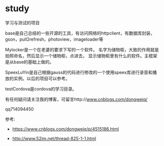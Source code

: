 # study
学习与测试的项目

base是自己总结的一些开源的工具，有访问网络的httpclient，有数据库封装，gson，pull2refresh，photoview，imageloader等

Mylocker是一个在老婆的要求下写的一个软件。
名字为储物柜，大致的作用就是拍照命名，然后显示一个储物柜，点进去，
显示储物柜里有什么的软件。主框架是从base的基础上做的。

SpeexLuYin是自己根据gauss的代码进行修改的一个使用speex库进行录音和播放的实例。以后的项目可以参考。

testCordova是cordova的学习目录。


有任何疑问请关注我的博客，可留言http://www.cnblogs.com/dongweiq/

qq714094450


参考:

* https://www.cnblogs.com/dongweiq/p/4515186.html

* http://www.52im.net/thread-825-1-1.html
